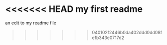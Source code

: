 <<<<<<< HEAD
my first readme
=======
an edit to my readme file
>>>>>>> 040102f2446b0da402ddd0dd08fefb343e0717d2
